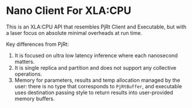 # Nano Client For XLA:CPU

This is an XLA:CPU API that resembles PjRt Client and Executable, but with a
laser focus on absolute minimal overheads at run time.

Key differences from PjRt:

1. It is focused on ultra low latency inference where each nanosecond matters.
2. It is single replica and partition and does not support any collective
   operations.
3. Memory for parameters, results and temp allocation managed by the user: there
   is no type that corresponds to `PjRtBuffer`, and executable uses destination
   passing style to return results into user-provided memory buffers.
